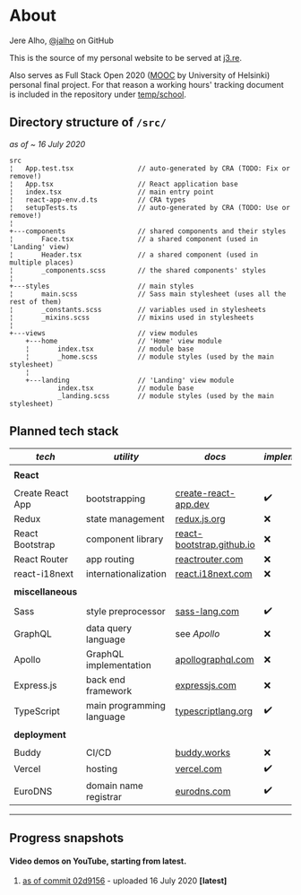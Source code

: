 # About

Jere Alho, [@jalho](https://github.com/jalho) on GitHub

This is the source of my personal website to be served at [j3.re](http://j3.re/).

Also serves as Full Stack Open 2020 ([MOOC](https://fullstackopen.com/) by University of Helsinki) personal final project. For that reason a working hours' tracking document is included in the repository under [temp/school](https://github.com/jalho/j3.re/blob/master/temp/school/Työaikakirjanpito.md).

## Directory structure of `/src/`

*as of ~ 16 July 2020*

```
src
¦   App.test.tsx                // auto-generated by CRA (TODO: Fix or remove!)
¦   App.tsx                     // React application base
¦   index.tsx                   // main entry point
¦   react-app-env.d.ts          // CRA types
¦   setupTests.ts               // auto-generated by CRA (TODO: Use or remove!)
¦       
+---components                  // shared components and their styles
¦       Face.tsx                // a shared component (used in 'Landing' view)
¦       Header.tsx              // a shared component (used in multiple places)
¦       _components.scss        // the shared components' styles
¦       
+---styles                      // main styles
¦       main.scss               // Sass main stylesheet (uses all the rest of them)
¦       _constants.scss         // variables used in stylesheets
¦       _mixins.scss            // mixins used in stylesheets
¦       
+---views                       // view modules
    +---home                    // 'Home' view module
    ¦       index.tsx           // module base
    ¦       _home.scss          // module styles (used by the main stylesheet)
    ¦       
    +---landing                 // 'Landing' view module
            index.tsx           // module base
            _landing.scss       // module styles (used by the main stylesheet)
```

## Planned tech stack

| *tech* | *utility* | *docs* | *implemented* |
|--|--|--|--|
|||||
| **React** |
|||||
| Create React App | bootstrapping | [create-react-app.dev](https://create-react-app.dev/docs/getting-started) | ✔️ |
| Redux | state management | [redux.js.org](https://redux.js.org/api/api-reference) | ❌ |
| React Bootstrap | component library  |[react-bootstrap.github.io](https://react-bootstrap.github.io/) | ❌ |
| React Router | app routing | [reactrouter.com](https://reactrouter.com/web/guides/quick-start) | ❌ |
| react-i18next | internationalization | [react.i18next.com](https://react.i18next.com/guides/quick-start) | ❌ |
|||||
| **miscellaneous** ||||
|||||
| Sass | style preprocessor | [sass-lang.com](https://sass-lang.com/documentation) | ✔️ |
| GraphQL | data query language | see *Apollo* | ❌ |
| Apollo | GraphQL implementation | [apollographql.com](https://www.apollographql.com/docs/) | ❌ |
| Express.js | back end framework | [expressjs.com](https://expressjs.com/en/4x/api.html) | ❌ |
| TypeScript | main programming language | [typescriptlang.org](https://www.typescriptlang.org/docs/home.html) | ✔️ |
|||||
| **deployment** ||||
|||||
| Buddy | CI/CD | [buddy.works](https://buddy.works/docs) | ❌ |
| Vercel | hosting | [vercel.com](https://vercel.com/docs) | ✔️ |
| EuroDNS | domain name registrar | [eurodns.com](https://www.eurodns.com/) | ✔️ |

---

## Progress snapshots

#### Video demos on YouTube, starting from latest.

 1. [as of commit 02d9156](https://youtu.be/w4ucXlW8Zhg) - uploaded 16 July 2020 **[latest]**